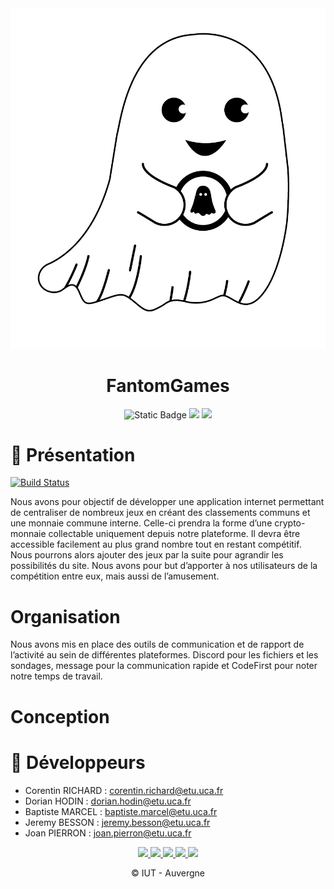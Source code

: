 <div align = center>

<img src="assets/FantomGamesIcon.png" width="550" height="">

</div>


<div align = center>


# **FantomGames**
![Static Badge](https://img.shields.io/badge/solidity-solidity?style=for-the-badge&logo=solidity&color=2B247C)
![](https://img.shields.io/badge/Flutter-02569B?style=for-the-badge&logo=flutter&logoColor=white)
![](https://img.shields.io/badge/Dart-0175C2?style=for-the-badge&logo=dart&logoColor=white)
</div>







# :bookmark: Présentation


[![Build Status](https://codefirst.iut.uca.fr/api/badges/fantom_games/FantomGames/status.svg)](https://codefirst.iut.uca.fr/Spelltastic/Spelltastic)

Nous avons pour objectif de développer une application internet permettant de centraliser de nombreux jeux en créant des classements communs et une monnaie commune interne. Celle-ci prendra la forme d’une crypto-monnaie collectable uniquement depuis notre plateforme. Il devra être accessible facilement au plus grand nombre tout en restant compétitif. Nous pourrons alors ajouter des jeux par la suite pour agrandir les possibilités du site. Nous avons pour but d’apporter à nos utilisateurs de la compétition entre eux, mais aussi de l’amusement.

# Organisation

Nous avons mis en place des outils de communication et de rapport de l’activité au sein de différentes plateformes. Discord pour les fichiers et les sondages, message pour la communication rapide et CodeFirst pour noter notre temps de travail.

# Conception 

# :construction: Développeurs

- Corentin RICHARD : corentin.richard@etu.uca.fr
- Dorian HODIN : dorian.hodin@etu.uca.fr
- Baptiste MARCEL : baptiste.marcel@etu.uca.fr
- Jeremy BESSON : jeremy.besson@etu.uca.fr
- Joan PIERRON : joan.pierron@etu.uca.fr

<div align="center">
<a href = "https://codefirst.iut.uca.fr/git/corentin.richard">
<img src="https://codefirst.iut.uca.fr/git/avatars/4372364870f18ab9104f13222fa84d2e?size=870" width="50" >
</a>
<a href = "https://codefirst.iut.uca.fr/git/dorian.hodin">
<img src="https://codefirst.iut.uca.fr/git/avatars/d6f97dbdf66352b0b66685e144aa1ee5?size=870" width="50" >
</a>
<a href = "https://codefirst.iut.uca.fr/git/baptiste.marcel">
<img src="https://codefirst.iut.uca.fr/git/avatars/6b1f2a8b8f636d8f4d315b060075578f?size=870" width="50" >
</a>
<a href = "https://codefirst.iut.uca.fr/git/jeremy.besson">
<img src="https://codefirst.iut.uca.fr/git/avatars/808bc8183cdd61456a1a5aa739524ef5?size=870" width="50" >
</a>
<a href = "https://codefirst.iut.uca.fr/git/joan.pierron">
<img src="https://codefirst.iut.uca.fr/git/avatars/97e8e0b741fb98dfb42073cc8c358582?size=870" width="50" >
</a>

© IUT - Auvergne
</div>

